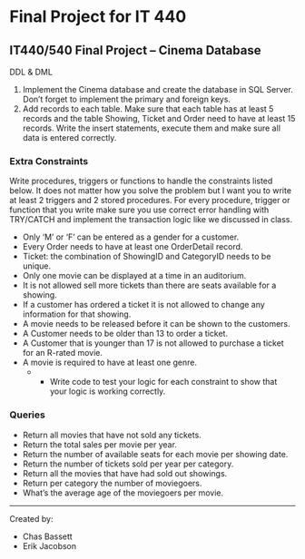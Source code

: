 # Final Project for IT 440

## IT440/540 Final Project – Cinema Database

DDL & DML
1. Implement the Cinema database and create the database in SQL Server. Don’t forget to implement the primary and foreign keys.
2. Add records to each table. Make sure that each table has at least 5 records and the table Showing, Ticket and Order need to have at least 15 records. Write the insert statements, execute them and make sure all data is entered correctly.
 
### Extra Constraints 
Write procedures, triggers or functions to handle the constraints listed below. It does not matter how you solve the problem but I want you to write at least 2 triggers and 2 stored procedures. For every procedure, trigger or function that you write make sure you use correct error handling with TRY/CATCH and implement the transaction logic like we discussed in class. 
- Only ‘M’ or ‘F’ can be entered as a gender for a customer.
- Every Order needs to have at least one OrderDetail record.
- Ticket: the combination of ShowingID and CategoryID needs to be unique.
- Only one movie can be displayed at a time in an auditorium.
- It is not allowed sell more tickets than there are seats available for a showing. 
- If a customer has ordered a ticket it is not allowed to change any information for that showing. 
- A movie needs to be released before it can be shown to the customers.
- A Customer needs to be older than 13 to order a ticket.
- A Customer that is younger than 17 is not allowed to purchase a ticket for an R-rated movie.
- A movie is required to have at least one genre.  
    - * Write code to test your logic for each constraint to show that your logic is working correctly.

### Queries
- Return all movies that have not sold any tickets.
- Return the total sales per movie per year.
- Return the number of available seats for each movie per showing date.
- Return the number of tickets sold per year per category.
- Return all the movies that have had sold out showings.
- Return per category the number of moviegoers. 
- What’s the average age of the moviegoers per movie.

---
Created by:
- Chas Bassett
- Erik Jacobson
